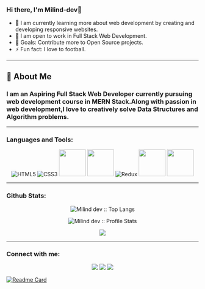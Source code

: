 ### Hi there, I'm Milind-dev👋

- 🌱 I am currently learning more about web development by creating and developing responsive websites.<br>
- 👯 I am open to work in Full Stack Web Development.
- 🥅 Goals: Contribute more to Open Source projects.
- ⚡ Fun fact: I love to football.

--- 

## 📖 About Me
### I am an Aspiring Full Stack Web Developer currently pursuing  web development course in MERN Stack.Along with passion in web development,I love to creatively solve Data Structures and Algorithm problems. 

----

### Languages and Tools:

<p align="center" ><img alt="HTML5" src="https://img.shields.io/badge/html5-%23E34F26.svg?&style=for-the-badge&logo=html5&logoColor=white"/> 
     <img alt="CSS3" src="https://img.shields.io/badge/css3-%231572B6.svg?&style=for-the-badge&logo=css3&logoColor=white"/>
    <img src="https://media3.giphy.com/media/ln7z2eWriiQAllfVcn/200w.webp" width="70">
    <img src="https://i.giphy.com/media/eNAsjO55tPbgaor7ma/200w.webp" width="70">
    <img alt="Redux" src="https://img.shields.io/badge/redux-%23593d88.svg?&style=for-the-badge&logo=redux&logoColor=white"/>
    <img src="https://i.giphy.com/media/KzJkzjggfGN5Py6nkT/200.webp" width="70">
    <img src="https://i.giphy.com/media/IdyAQJVN2kVPNUrojM/200.webp" width="70">
</p> 


--- 

### Github Stats:
<p align="center"><img src="https://github-readme-stats.vercel.app/api/top-langs/?username=Milind-dev&langs_count=4&title_color=fff&icon_color=79ff97&text_color=9f9f9f&bg_color=151515&layout=compact" alt="Milind dev :: Top Langs" /></p>

<p align="center"><img src="https://github-readme-stats.vercel.app/api?username=Milind-dev&&show_icons=true&title_color=fff&icon_color=79ff97&text_color=9f9f9f&bg_color=151515" alt="Milind dev :: Profile Stats" /></p>

<p align="center"><img align="center" src="https://github-readme-streak-stats.herokuapp.com/?user=Milind-dev&&show_icons=true&title_color=fff&icon_color=79ff97&text_color=ffffff&bg_color=black"><p/>




--- 

### Connect with me:

<p align="center">
  <i>
    <a href="https://github.com/Milind-dev"><img src="https://img.shields.io/badge/-github.io-000000?style=for-the-badge&logo=react&logoColor=white&hide=contribs"></a>
    <a href="mailto:milinddev1011@gmail.com"><img src="https://img.shields.io/badge/-GMAIL-D14836?style=for-the-badge&logo=gmail&logoColor=white"></a> 
    <a href="https://www.linkedin.com/in/milind-dev-bba1b119a/"><img src="https://img.shields.io/badge/-LINKEDIN-0077B5?style=for-the-badge&logo=linkedin&logoColor=white"></a>
  </i>
</p>


[website]: https://github.com/Milind-dev/
[twitter]: https://twitter.com/Milind
[linkedin]: https://www.linkedin.com/in/alok-kothiyal-025191119/


[![Readme Card](https://github-readme-stats.vercel.app/api/pin/?username=Milind-dev&repo=github-readme-stats)](https://github.com/Milind-dev/github-readme-stats)

